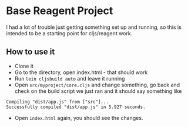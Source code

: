 # Base Reagent Project

I had a lot of trouble just getting something set up and running, so
this is intended to be a starting point for cljs/reagent work.

## How to use it

- Clone it
- Go to the directory, open index.html - that should work
- Run `lein cljsbuild auto` and leave it running
- Open `src/myproject/core.cljs` and change something, go back and check
  on the build script we just ran and it should say something like
```
Compiling "dist/app.js" from ["src"]...
Successfully compiled "dist/app.js" in 5.927 seconds.
```
- Open `index.html` again, you should see the changes.
